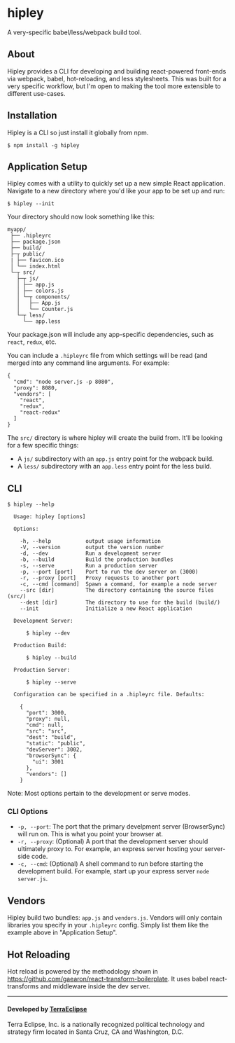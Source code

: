 # hipley
A very-specific babel/less/webpack build tool.

## About

Hipley provides a CLI for developing and building react-powered front-ends via webpack, babel, hot-reloading, and less stylesheets. This was built for a very specific workflow, but I'm open to making the tool more extensible to different use-cases.

## Installation

Hipley is a CLI so just install it globally from npm.

```
$ npm install -g hipley
```

## Application Setup

Hipley comes with a utility to quickly set up a new simple React application.
Navigate to a new directory where you'd like your app to be set up and run:

```
$ hipley --init
```

Your directory should now look something like this:

```
myapp/
 ├── .hipleyrc
 ├── package.json
 ├── build/
 ├─┬ public/
 | ├── favicon.ico
 │ └── index.html
 └─┬ src/
   ├─┬ js/
   │ ├── app.js
   │ ├── colors.js
   │ └─┬ components/
   │   ├── App.js
   │   └── Counter.js
   └─┬ less/
     └── app.less
```

Your package.json will include any app-specific dependencies, such as `react`, `redux`, etc.

You can include a `.hipleyrc` file from which settings will be read (and merged into any command line arguments. For example:

```
{
  "cmd": "node server.js -p 8080",
  "proxy": 8080,
  "vendors": [
    "react",
    "redux",
    "react-redux"
  ]
}
```

The `src/` directory is where hipley will create the build from. It'll be looking for a few specific things:

- A `js/` subdirectory with an `app.js` entry point for the webpack build.
- A `less/` subdirectory with an `app.less` entry point for the less build.


## CLI

```
$ hipley --help

  Usage: hipley [options]

  Options:

    -h, --help           output usage information
    -V, --version        output the version number
    -d, --dev            Run a development server
    -b, --build          Build the production bundles
    -s, --serve          Run a production server
    -p, --port [port]    Port to run the dev server on (3000)
    -r, --proxy [port]   Proxy requests to another port
    -c, --cmd [command]  Spawn a command, for example a node server
    --src [dir]          The directory containing the source files (src/)
    --dest [dir]         The directory to use for the build (build/)
    --init               Initialize a new React application

  Development Server:

      $ hipley --dev

  Production Build:

      $ hipley --build

  Production Server:

      $ hipley --serve

  Configuration can be specified in a .hipleyrc file. Defaults:

    {
      "port": 3000,
      "proxy": null,
      "cmd": null,
      "src": "src",
      "dest": "build",
      "static": "public",
      "devServer": 3002,
      "browserSync": {
        "ui": 3001
      },
      "vendors": []
    }
```

Note: Most options pertain to the development or serve modes.

### CLI Options

- `-p, --port`: The port that the primary develpment server (BrowserSync) will run on. This is what you point your browser at.
- `-r, --proxy`: (Optional) A port that the development server should ultimately proxy to. For example, an express server hosting your server-side code.
- `-c, --cmd`: (Optional) A shell command to run before starting the development build. For example, start up your express server `node server.js`.

## Vendors

Hipley build two bundles: `app.js` and `vendors.js`. Vendors will only contain libraries you specify in your `.hipleyrc` config. Simply list them like the example above in "Application Setup".

## Hot Reloading

Hot reload is powered by the methodology shown in https://github.com/gaearon/react-transform-boilerplate. It uses babel react-transforms and middleware inside the dev server.

- - -

#### Developed by [TerraEclipse](https://github.com/TerraEclipse)

Terra Eclipse, Inc. is a nationally recognized political technology and
strategy firm located in Santa Cruz, CA and Washington, D.C.
